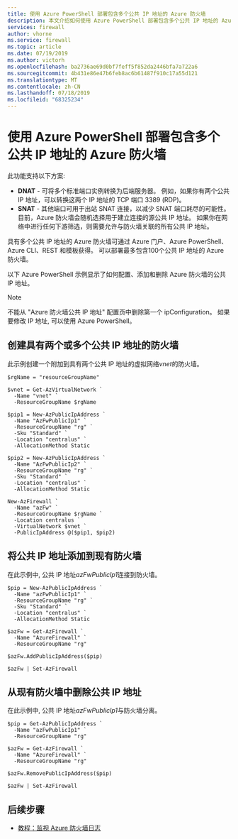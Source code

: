 ```yaml
---
title: 使用 Azure PowerShell 部署包含多个公共 IP 地址的 Azure 防火墙
description: 本文介绍如何使用 Azure PowerShell 部署包含多个公共 IP 地址的 Azure 防火墙。
services: firewall
author: vhorne
ms.service: firewall
ms.topic: article
ms.date: 07/19/2019
ms.author: victorh
ms.openlocfilehash: ba2736ae69d0bf7feff5f852da2446bfa7a722a6
ms.sourcegitcommit: 4b431e86e47b6feb8ac6b61487f910c17a55d121
ms.translationtype: MT
ms.contentlocale: zh-CN
ms.lasthandoff: 07/18/2019
ms.locfileid: "68325234"
---
```

# <a name="deploy-an-azure-firewall-with-multiple-public-ip-addresses-using-azure-powershell"></a>使用 Azure PowerShell 部署包含多个公共 IP 地址的 Azure 防火墙

此功能支持以下方案:

- **DNAT** - 可将多个标准端口实例转换为后端服务器。 例如，如果你有两个公共 IP 地址，可以转换这两个 IP 地址的 TCP 端口 3389 (RDP)。
- **SNAT** - 其他端口可用于出站 SNAT 连接，以减少 SNAT 端口耗尽的可能性。 目前，Azure 防火墙会随机选择用于建立连接的源公共 IP 地址。 如果你在网络中进行任何下游筛选，则需要允许与防火墙关联的所有公共 IP 地址。
 
具有多个公共 IP 地址的 Azure 防火墙可通过 Azure 门户、Azure PowerShell、Azure CLI、REST 和模板获得。 可以部署最多包含100个公共 IP 地址的 Azure 防火墙。

以下 Azure PowerShell 示例显示了如何配置、添加和删除 Azure 防火墙的公共 IP 地址。

> [!NOTE]
> 不能从 "Azure 防火墙公共 IP 地址" 配置页中删除第一个 ipConfiguration。 如果要修改 IP 地址, 可以使用 Azure PowerShell。

## <a name="create-a-firewall-with-two-or-more-public-ip-addresses"></a>创建具有两个或多个公共 IP 地址的防火墙

此示例创建一个附加到具有两个公共 IP 地址的虚拟网络*vnet*的防火墙。

```azurepowershell
$rgName = "resourceGroupName"

$vnet = Get-AzVirtualNetwork `
  -Name "vnet" `
  -ResourceGroupName $rgName

$pip1 = New-AzPublicIpAddress `
  -Name "AzFwPublicIp1" `
  -ResourceGroupName "rg" `
  -Sku "Standard" `
  -Location "centralus" `
  -AllocationMethod Static

$pip2 = New-AzPublicIpAddress `
  -Name "AzFwPublicIp2" `
  -ResourceGroupName "rg" `
  -Sku "Standard" `
  -Location "centralus" `
  -AllocationMethod Static

New-AzFirewall `
  -Name "azFw" `
  -ResourceGroupName $rgName `
  -Location centralus `
  -VirtualNetwork $vnet `
  -PublicIpAddress @($pip1, $pip2)
```

## <a name="add-a-public-ip-address-to-an-existing-firewall"></a>将公共 IP 地址添加到现有防火墙

在此示例中, 公共 IP 地址*azFwPublicIp1*连接到防火墙。

```azurepowershell
$pip = New-AzPublicIpAddress `
  -Name "azFwPublicIp1" `
  -ResourceGroupName "rg" `
  -Sku "Standard" `
  -Location "centralus" `
  -AllocationMethod Static

$azFw = Get-AzFirewall `
  -Name "AzureFirewall" `
  -ResourceGroupName "rg"

$azFw.AddPublicIpAddress($pip)

$azFw | Set-AzFirewall
```

## <a name="remove-a-public-ip-address-from-an-existing-firewall"></a>从现有防火墙中删除公共 IP 地址

在此示例中, 公共 IP 地址*azFwPublicIp1*与防火墙分离。

```azurepowershell
$pip = Get-AzPublicIpAddress `
  -Name "azFwPublicIp1" `
  -ResourceGroupName "rg"

$azFw = Get-AzFirewall `
  -Name "AzureFirewall" `
  -ResourceGroupName "rg"

$azFw.RemovePublicIpAddress($pip)

$azFw | Set-AzFirewall
```

## <a name="next-steps"></a>后续步骤

* [教程：监视 Azure 防火墙日志](./tutorial-diagnostics.md)
